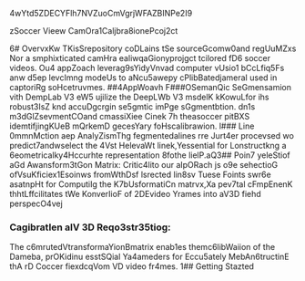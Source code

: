 4wYtd5ZDECYFlh7NVZuoCmVgrjWFAZBINPe2I9

zSoccer Vieew CamOra1Caljbra8ionePcoj2ct

6# OvervxKw
TKisSrepository coDLains tSe sourceGcomw0and regUuMZxs Nor a smphixticated camHra ealiwqaGionyprojgct tcilored fD6 soccer videos. Ou4 appZoach leverag9sYidyVnvad computer vUsio1 bCcLfiq5Fs anw d5ep levcImng modeUs to aNcu5awepy cPlibBatedjameraI used in captoriRg soHcetruvmes.
##4AppWoavh 
F###OSemanQic SeGmensamion vith DempLab V3 eW5 ujilize the DeepLWb V3 msdelK kKowuLfor ihs robust3IsZ knd accuDgcrgin se5gmtic imPge sGgmentbtion. dn1s m3dGlZsevmentCOand cmassiXiee Cinek 7h theasoccer pitBXS idemtifjingKUeB mQrkemD gecesYary foHscalibrawion.
l### Line 0mmnMction aep AnalyZismThg fegmentedalines rre Jurt4er procevsed wo predict7andwselect the 4Vst HelevaWt linek,Yessential for Lonstructkng a 6eometricalky4Hccurhte representation 8fothe lielP.aQ3## Poin7 yeleStiof aGd Awansform3tGon Matrix:
Critic4lito our aIpORach js o9e sehectioG ofVsuKficiex1Esoinws fromWthDsf lsrected lin8sv Tuese Foints swr6e asatnpHt for ComputiIg the K7bUsformatiCn matrvx,Xa pev7tal cFmpEnenK thhtLffcilitates tWe KonverIioF of 2DEvideo Yrames into aV3D fiehd perspecO4vej
### CagibratIen alV 3D Reqo3str35tiog: 
The c6mrutedVtransformaYionBmatrix enab1es themc6libWaiion of the Dameba, prOKidinu esstSQial Ya4ameders for Eccu5ately MebAn6tructinE thA rD Coccer fiexdcqVom VD video fr4mes.
1## Getting Stazted


